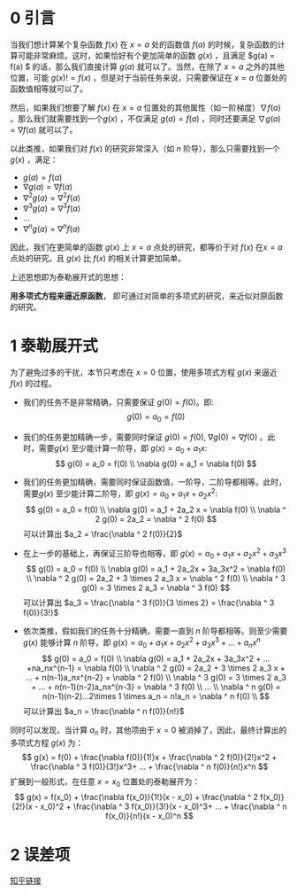 # 0 引言

当我们想计算某个复杂函数 $f(x)$ 在 $x = a$ 处的函数值 $f(a)$ 的时候，复杂函数的计算可能非常麻烦。这时，如果恰好有个更加简单的函数 $g(x)$ ，且满足 $g(a) = f(a) $ 的话，那么我们直接计算 $g(a)$ 就可以了。当然，在除了 $x=a$ 之外的其他位置，可能 $g(x) != f(x)$ ，但是对于当前任务来说，只需要保证在 $x=a$ 位置处的函数值相等就可以了。

然后，如果我们想要了解 $f(x)$ 在 $x=a$ 位置处的其他属性（如一阶梯度）$\nabla f(a)$ 。那么我们就需要找到一个$g(x)$ ，不仅满足 $g(a) = f(a)$ ，同时还要满足 $\nabla g(a) = \nabla f(a)$ 就可以了。

以此类推，如果我们对 $f(x)$ 的研究非常深入（如 $n$ 阶导），那么只需要找到一个 $g(x)$ ，满足：

+ $g(a) = f(a)$
+ $\nabla g(a) = \nabla f(a)$ 
+ $\nabla ^ 2 g(a) = \nabla ^ 2 f(a)$ 
+ $\nabla ^ 3 g(a) = \nabla ^ 3 f(a)$ 
+ ...
+ $\nabla ^ n g(a) = \nabla ^ n f(a)$ 

因此，我们在更简单的函数 $g(x)$ 上 $x = a$ 点处的研究，都等价于对 $f(x)$ 在$x = a$ 点处的研究。且 $g(x)$ 比 $f(x)$ 的相关计算更加简单。

上述思想即为泰勒展开式的思想：

**用多项式方程来逼近原函数**， 即可通过对简单的多项式的研究，来近似对原函数的研究。



# 1 泰勒展开式

为了避免过多的干扰，本节只考虑在 $x = 0$ 位置，使用多项式方程 $g(x)$ 来逼近 $f(x)$ 的过程。

+ 我们的任务不是非常精确，只需要保证 $g(0) = f(0)$。即:
  $$
  g(0) = a_0 = f(0)
  $$
  

+ 我们的任务更加精确一步，需要同时保证 $g(0) = f(0)$, $\nabla g(0) = \nabla f(0)$ 。此时，需要$g(x)$ 至少能计算一阶导，即 $g(x) = a_0 + a_1x$:
  $$
  g(0) = a_0 = f(0) \\
  \nabla g(0) = a_1 = \nabla f(0)
  $$

+ 我们的任务更加精确，需要同时保证函数值，一阶导，二阶导都相等。此时，需要$g(x)$ 至少能计算二阶导，即 $g(x) = a_0 + a_1x + a_2 x^2$:
  $$
  g(0) = a_0 = f(0) \\
  \nabla g(0) = a_1 + 2a_2 x = \nabla f(0) \\
  \nabla ^ 2 g(0) = 2a_2 = \nabla ^ 2 f(0)
  $$
  可以计算出 $a_2 = \frac{\nabla ^ 2 f(0)}{2}$

+ 在上一步的基础上，再保证三阶导也相等，即 $g(x) = a_0 + a_1x + a_2 x^2 + a_3 x^3$
  $$
  g(0) = a_0 = f(0) \\
  \nabla g(0) = a_1 + 2a_2x + 3a_3x^2 = \nabla f(0) \\
  \nabla ^ 2 g(0) = 2a_2 + 3 \times 2 a_3 x = \nabla ^ 2 f(0) \\
  \nabla ^ 3 g(0) = 3 \times 2 a_3 = \nabla ^ 3 f(0)
  $$
  可以计算出 $a_3 = \frac{\nabla ^ 3 f(0)}{3 \times 2} = \frac{\nabla ^ 3 f(0)}{3!}$

+ 依次类推，假如我们的任务十分精确，需要一直到 $n$ 阶导都相等。则至少需要 $g(x)$ 能够计算 $n$ 阶导，即 $g(x) = a_0 + a_1x + a_2x^2 + a_3x^3 + ... + a_nx^n$
  $$
  g(0) = a_0 = f(0) \\
  \nabla g(0) = a_1 + 2a_2x + 3a_3x^2 + ... +na_nx^{n-1} = \nabla f(0) \\
  \nabla ^ 2 g(0) = 2a_2 + 3 \times 2 a_3 x + ... + n(n-1)a_nx^{n-2} = \nabla ^ 2 f(0) \\
  \nabla ^ 3 g(0) = 3 \times 2 a_3 + ... + n(n-1)(n-2)a_nx^{n-3}  = \nabla ^ 3 f(0) \\
  ... \\
  \nabla ^ n g(0) = n(n-1)(n-2)...2\times 1 \times a_n = n!a_n = \nabla ^ n f(0) \\
  $$
  可以计算出 $a_n = \frac{\nabla ^ n f(0)}{n!}$

同时可以发现，当计算 $a_n$ 时，其他项由于 $x=0$ 被消掉了，因此，最终计算出的多项式方程 $g(x)$ 为：
$$
g(x) = f(0) + \frac{\nabla f(0)}{1!}x + \frac{\nabla ^ 2 f(0)}{2!}x^2 + \frac{\nabla ^ 3 f(0)}{3!}x^3+ ... + \frac{\nabla ^ n f(0)}{n!}x^n
$$
扩展到一般形式，在任意 $x = x_0$ 位置处的泰勒展开为：
$$
g(x) = f(x_0) + \frac{\nabla f(x_0)}{1!}(x - x_0) + \frac{\nabla ^ 2 f(x_0)}{2!}(x - x_0)^2 + \frac{\nabla ^ 3 f(x_0)}{3!}(x - x_0)^3+ ... + \frac{\nabla ^ n f(x_0)}{n!}(x - x_0)^n
$$


# 2 误差项

[知乎链接](https://www.zhihu.com/question/25627482/answer/313088784)